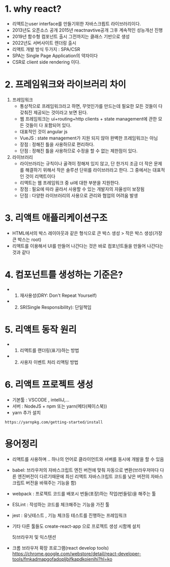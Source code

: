 # 1. why react?

- 리액트는user interface를 만들기위한 자바스크릡트 라이브러리이다.
- 2013년도 오픈소스 공개 2015년 reactnavtive공개 그후 계속적인 성능개선 진행
- 2019년 함수형 컴포넌트 출시 그전까지는 클래스 기반으로 생성
- 2022년도 서버사이트 렌더링 출시
- 리액트 개발 방식 두가지 : SPA/CSR
- SPA는 Single Page Application의 약자이다
- CSR로 client side rendering 이다.

# 2. 프레임워크와 라이브러리 차이

1. 프레임워크
   - 통상적으로 프레임워크라고 하면, 무엇인가를 만드는데 필요한 모든 것들이 다 갖춰진 제공되는 것이라고 보면 된다.
   - 웹 프레임워크는 ui+routing+http clients + state management에 관한 모든 것들이 다 포함되어 있다.
   - 대표적인 것이 angular js
   - VueJS : state management가 지원 되지 않아 완벽한 프레임워크는 아님
   - 장점 : 정해진 틀을 사용하므로 편리하다.
   - 단점 : 정해진 틀을 사용하므로 수정을 할 수 없는 제한점이 있다.
2. 라이브러리
   - 라이브러리는 규칙이나 골격이 정해져 있지 않고, 단 한가지 조금 더 작은
     문제를 해결하기 위해서 작은 솔루션 단위를 라이브러라고 한다. 그 중에서는 대표적인 것이 리액트이다
   - 리액트는 웹 프레임워크 중 ui에 대한 부분을 지원한다.
   - 장점 : 필요에 따라 골라서 사용할 수 있는 개발자의 자율성이 보장됨
   - 단점 : 다양한 라이브러리의 사용으로 관리와 협업의 어려움 발생

# 3. 리액트 애플리케이션구조

- HTML에서의 박스 레이아웃과 같은 형식으로 큰 박스 생성 > 작은 박스 생성(가장 큰 박스는 root)
- 리액트를 이용해서 UI를 만들어 나간다는 것은 바로 컴포넌트들을 만들어 나간다는 것과 같다

# 4. 컴포넌트를 생성하는 기준은?

- 1.  재사용성(DRY: Don't Repeat Yourself)
- 2.  SR(Single Responsibility): 단일책임

# 5. 리액트 동작 원리

- 1. 리액트를 랜더링(표기)하는 방법
- 2. 사용자 이벤트 처리 리액팅 방법

# 6. 리액트 프로젝트 생성

- 기본툴 : VSCODE , intelliJ,...
- 서버 : NodeJS + npm 또는 yarn(메타(페이스북))
- yarn 추가 설치

```
https://yarnpkg.com/getting-started/install
```

# 용어정리

- 리액트를 사용하며 .. 하나의 언어로 클라이언트와 서버를 동시에 개발을 할 수 있음
- babel: 브라우저의 자바스크립트 엔진 버전에 맞춰 자동으로 변환(브라우저마다 다른 엔진버전이 다르기때문에 최신 리액트 자바스크립트 코드를 낮은 버전의 자바스크립트 버전을 바꿔주는 기능을 함)
- webpack : 프로젝트 코드를 배포시 번들(포장)하는 작업(번들링)을 해주는 툴
- ESLint : 작성하는 코드를 체크해주는 기능을 가진 툴
- jest : 유닛테스트 , 기능 체크등 테스트를 진행하는 프레임워크
- 기타 다른 툴들도 create-react-app 으로 프로젝트 생성 시함께 설치

  5)브라우저 및 익스텐션

- 크롬 브라우저 확장 프로그램(react develop tools)
  https://chrome.google.com/webstore/detail/react-developer-tools/fmkadmapgofadopljbjfkapdkoienihi?hl=ko
